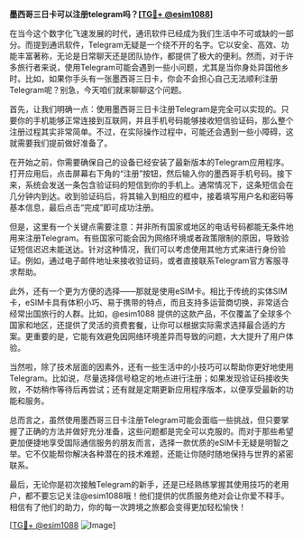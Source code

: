 **墨西哥三日卡可以注册telegram吗？[[TG💪+ @esim1088](https://t.me/s/esim1088)]**

在当今这个数字化飞速发展的时代，通讯软件已经成为我们生活中不可或缺的一部分。而提到通讯软件，Telegram无疑是一个绕不开的名字。它以安全、高效、功能丰富著称，无论是日常聊天还是团队协作，都提供了极大的便利。然而，对于许多旅行者来说，使用Telegram可能会遇到一些小问题，尤其是当你身处异国他乡时。比如，如果你手头有一张墨西哥三日卡，你会不会担心自己无法顺利注册Telegram呢？别急，今天咱们就来聊聊这个问题。

首先，让我们明确一点：使用墨西哥三日卡注册Telegram是完全可以实现的。只要你的手机能够正常连接到互联网，并且手机号码能够接收短信验证码，那么整个注册过程其实非常简单。不过，在实际操作过程中，可能还会遇到一些小障碍，这就需要我们提前做好准备了。

在开始之前，你需要确保自己的设备已经安装了最新版本的Telegram应用程序。打开应用后，点击屏幕右下角的“注册”按钮，然后输入你的墨西哥手机号码。接下来，系统会发送一条包含验证码的短信到你的手机上。通常情况下，这条短信会在几分钟内到达。收到验证码后，将其输入到相应的框中，接着填写用户名和密码等基本信息，最后点击“完成”即可成功注册。

但是，这里有一个关键点需要注意：并非所有国家或地区的电话号码都能无条件地用来注册Telegram。有些国家可能会因为网络环境或者政策限制的原因，导致验证短信迟迟未能送达。针对这种情况，我们可以考虑使用其他方式来进行身份验证。例如，通过电子邮件地址来接收验证码，或者直接联系Telegram官方客服寻求帮助。

此外，还有一个更为方便的选择——那就是使用eSIM卡。相比于传统的实体SIM卡，eSIM卡具有体积小巧、易于携带的特点，而且支持多运营商切换，非常适合经常出国旅行的人群。比如，@esim1088 提供的这款产品，不仅覆盖了全球多个国家和地区，还提供了灵活的资费套餐，让你可以根据实际需求选择最合适的方案。更重要的是，它能有效避免因网络环境差异而导致的问题，大大提升了用户体验。

当然啦，除了技术层面的因素外，还有一些生活中的小技巧可以帮助你更好地使用Telegram。比如说，尽量选择信号稳定的地点进行注册；如果发现验证码接收失败，不妨稍作等待后再尝试；还有就是定期更新应用程序版本，以便享受最新的功能和服务。

总而言之，虽然使用墨西哥三日卡注册Telegram可能会面临一些挑战，但只要掌握了正确的方法并做好充分准备，这些问题都是完全可以克服的。而对于那些希望更加便捷地享受国际通信服务的朋友而言，选择一款优质的eSIM卡无疑是明智之举。它不仅能帮你解决各种潜在的技术难题，还能让你随时随地保持与世界的紧密联系。

最后，无论你是初次接触Telegram的新手，还是已经熟练掌握其使用技巧的老用户，都不要忘记关注@esim1088哦！他们提供的优质服务绝对会让你爱不释手。相信有了他们的助力，你的每一次跨境之旅都会变得更加轻松愉快！

[[TG💪+ @esim1088](https://t.me/s/esim1088) ![Image](https://i.postimg.cc/4NQfJmqS/Snipaste-2025-05-13-00-14-12.png)]